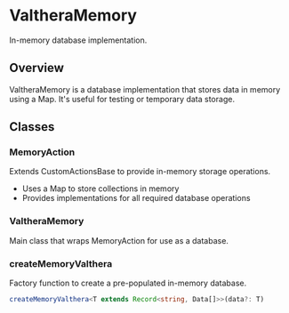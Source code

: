 # ValtheraMemory

In-memory database implementation.

## Overview

ValtheraMemory is a database implementation that stores data in memory using a Map. It's useful for testing or temporary data storage.

## Classes

### MemoryAction

Extends CustomActionsBase to provide in-memory storage operations.

- Uses a Map to store collections in memory
- Provides implementations for all required database operations

### ValtheraMemory

Main class that wraps MemoryAction for use as a database.

### createMemoryValthera

Factory function to create a pre-populated in-memory database.

```typescript
createMemoryValthera<T extends Record<string, Data[]>>(data?: T)
```